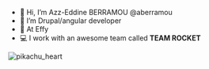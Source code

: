 - 👋 Hi, I’m Azz-Eddine BERRAMOU @aberramou
- 👀 I’m Drupal/angular developer
- 🌱 At Effy
- 💻 I work with an awesome team called **TEAM ROCKET** 

<img src="https://www.pokepedia.fr/images/2/2f/Team_Rocket_DP.png" alt="pikachu_heart"> 

<!---
aberramou/aberramou is a ✨ special ✨ repository because its `README.md` (this file) appears on your GitHub profile.
You can click the Preview link to take a look at your changes.
--->
